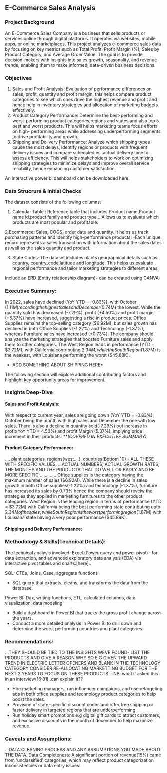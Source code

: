 ## E-Commerce Sales Analysis
### Project Background
An E-Commerce Sales Company is a business that sells products or services online through digital platforms. It operates via websites, mobile apps, or online marketplaces. This project analyzes e-commerce sales data by focusing on key metrics such as Total Profit, Profit Margin (%), Sales by Product Category, and Average Order Value. The goal is to provide decision-makers with insights into sales growth, seasonality, and revenue trends, enabling them to make informed, data-driven business decisions.


### Objectives
1. Sales and Profit Analysis: Evaluation of performance differences on sales, profit, quantity and profit margin, this helps compare product categories to see which ones drive the highest revenue and profit and hence 
   help in inventory strategies and allocation of  marketing budgets effectively.
2. Product Category Performance: Determine the best-performing and worst-performing product categories,regions and states and also top 5 best and worst products. This will helps marketing teams focus efforts on high- 
   performing areas while addressing underperforming segments to drive profitability and growth.
3. Shipping and Delivery Performance: Analyze which shipping types cause the most delays, identify regions or products with frequent delivery issues and compare scheduled vs. actual delivery time to assess efficiency. This 
   will helps stakeholders to work on optimizing shipping strategies to minimize delays and improve overall service reliability, hence enhancing customer satisfaction.

  An interactive power bi dashboard can be downloaded here.
  ### Data Strucrure & Initial Checks
  The dataset consists of the following columns:
 1. Calendar Table :  Reference table that includes Product name,Product name id,product family and product type... Allows us to evaluate which products are most popular and profitable.
 
 2.Ecommerce: Sales, COGS, order date and quantity. It helps us track purchasing patterns and 
    identify high-performance products.
    -Each unique record represents a sales transaction with information about the sales dates as well as the sales quantity and product. 
 
 3. State Codes: The dataset includes plants geographical details such as country, country_code,latitude and longitude. This helps us evaluate regional performance and tailor marketing strategies to different areas.
    
Include an ERD (Entity relationship diagram)- can be created using CANVA 
  ### Executive Summary:
In 2022, sales have declined (YoY YTD = -0.83%), with October ($1.11M) recording the highest sales and December ($0.74M) the lowest. While the quantity sold has decreased (-7.29%), profit (+4.50%) and profit margin (+5.37%) have increased, suggesting a rise in product prices. Office Supplies remains the top-selling category ($6.92M), but sales growth has declined in both Office Supplies (-1.22%) and Technology (-1.37%), whereas Furniture sales have increased (+0.73%). The company should analyze the marketing strategies that boosted Furniture sales and apply them to other categories. The West Region leads in performance (YTD = $3.72M), with California contributing $2.34M, while the South Region ($1.87M) is the weakest, with Louisiana performing the worst ($45.88K).
* ADD SOMETHING ABOUT SHIPPING HERE*

The following section will explore additional contributing factors and highlight key opportunity areas for improvement.
 
  ### Insights Deep-Dive

  #### Sales and Profit Analysis:
  With respect to current year, sales are going down (YoY YTD = -0.83%), October being the month 
  with high sales and December the one with low sales. There is also a decline in quantity 
  sold(-7.29%) but increase in profit(YoY YTD = 4.50%) and profit Margin (5.37%), implying price 
  increment in their products. ***(COVERED IN EXECUTIVE SUMMARY)*

  #### Product Category Performance:
  .... plant categories, regions(west....), countries(Bottom 10) - ALL THESE WITH SPECIFIC VALUES.
...ACTUAL NUMBERS, ACTUAL GROWTH RATES, THE MONTHS AND THE PRODUCTS THAT DO WELL OR BADLY AND  BE MORE SPECIFIC
.............
  Office supplies is the category having the maximum number of sales ($6.92M). While there is a 
  decline in sales growth in both Office supplies(-1.22%) and technology (-1.37%), furniture has 
  increased its sales by 0.73% hence the company should reveiw the strategies they applied in 
  marketing furnitures to the other product categories.
  West Region is the leading region in terms of performance (YTD = $3.72M) with California being the 
  best performing state contributing upto $2.34M of the sales, while South Region is the worst
  performing region ($1.87M) with Louisiana state having a very poor performance ($45.88K).

  #### Shipping and Delivery Performance:

 ### Methodology & Skills(Technical Details):
The technical analysis involved:
Excel (Power query and power pivot) : for data extraction, and advanced exploratory data analysis (EDA) via interactive pivot tables and charts.[here]..

SQL: CTEs, Joins, Case, aggregate functions
 - SQL query that extracts, cleans, and transforms the data from the database.

Power BI: Dax, writing functions, ETL, calculated columns, data visualization, data modeling 
 -  Build a dashboard in Power BI that tracks the gross profit change across the years.
 -  Conduct a more detailed analysis in Power BI to drill down and determine the worst performing countries and plant categories.


  ### Recommendations:
  ...THEY SHOULD BE TIED TO THE INSIGHTS WEVE FOUND- LIST THE PRODUCTS AND GIVE A REASON WHY SO E.G GIVEN THE UPWARD TREND IN ELECTRIC LETTER OPENERS AND BLANK IN THE TECHNOLOGY  CATEGORY CONSIDER RE-ALLOCATING MARKETTING BUDGET FOR THE NEXT 2 YEARS TO FOCUS ON THESE PRODUCTS....NB: what if asked this in an interview(16:01)..can explain it??
- Hire marketing managers, run influencer campaigns, and use retargeting ads in both office 
   supplies and technology product categories to help boost the sales.
- Provision of state-specific discount codes and offer free shipping or faster delivery in 
    targeted regions that are underperforming.
- Run holiday smart promotions e.g digital gift cards to attract customers, and exclusive 
    discounts in the month of december to help maximize revenue.


### Caveats and Assumptions:
   ...DATA CLEANING PROCESS AND ANY ASSUMPTIONS YOU MADE ABOUT THE DATA.
   Data Completeness: A significant portion of revenue(15%) came from 'unclassified' categories, which may reflect product categorization inconsistencies or data entry issues.     
  
